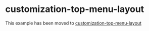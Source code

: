# customization-top-menu-layout

This example has been moved to [customization-top-menu-layout](../.././customization-top-menu-layout)
